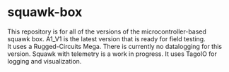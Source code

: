 # squawk-box
This repository is for all of the versions of the microcontroller-based squawk box.  A1_V1 is the latest version that is ready for field testing.  
It uses a Rugged-Circuits Mega.  There is currently no datalogging for this version.
Squawk with telemetry is a work in progress.  It uses TagoIO for logging and visualization.
